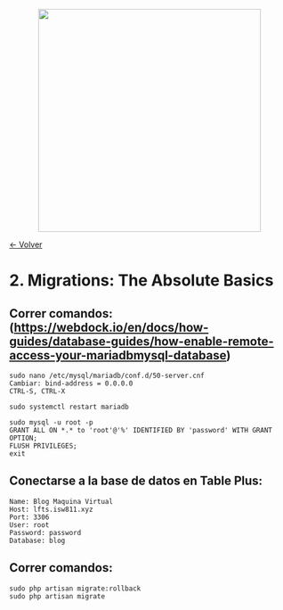 <p align="center"><a href="https://laravel.com" target="_blank"><img src="https://raw.githubusercontent.com/laravel/art/master/logo-lockup/5%20SVG/2%20CMYK/1%20Full%20Color/laravel-logolockup-cmyk-red.svg" width="400"></a></p>

[<- Volver](../../README.md)

# 2. Migrations: The Absolute Basics

## Correr comandos: (https://webdock.io/en/docs/how-guides/database-guides/how-enable-remote-access-your-mariadbmysql-database)

    sudo nano /etc/mysql/mariadb/conf.d/50-server.cnf
    Cambiar: bind-address = 0.0.0.0
    CTRL-S, CTRL-X

    sudo systemctl restart mariadb

    sudo mysql -u root -p
    GRANT ALL ON *.* to 'root'@'%' IDENTIFIED BY 'password' WITH GRANT OPTION;
    FLUSH PRIVILEGES;
    exit

## Conectarse a la base de datos en Table Plus:

    Name: Blog Maquina Virtual
    Host: lfts.isw811.xyz
    Port: 3306
    User: root
    Password: password
    Database: blog

## Correr comandos:

    sudo php artisan migrate:rollback
    sudo php artisan migrate